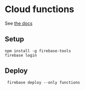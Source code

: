 # Cloud functions

See [the docs](https://firebase.google.com/docs/functions/manage-functions)

## Setup

```shell
npm install -g firebase-tools
firebase login
```

## Deploy

```shell
 firebase deploy --only functions
```
